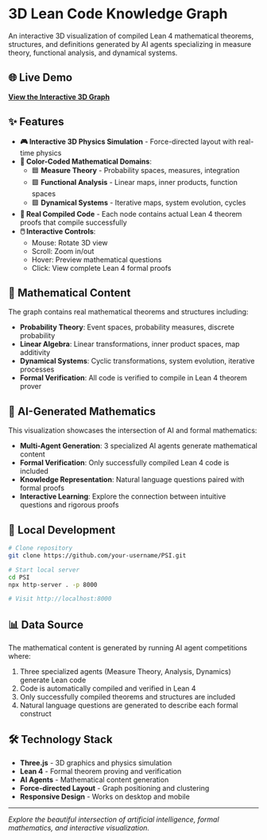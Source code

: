 # 3D Lean Code Knowledge Graph

An interactive 3D visualization of compiled Lean 4 mathematical theorems, structures, and definitions generated by AI agents specializing in measure theory, functional analysis, and dynamical systems.

## 🌐 Live Demo

**[View the Interactive 3D Graph](https://your-username.github.io/PSI/)**

## ✨ Features

- **🎮 Interactive 3D Physics Simulation** - Force-directed layout with real-time physics
- **🎨 Color-Coded Mathematical Domains**:
  - 🟦 **Measure Theory** - Probability spaces, measures, integration
  - 🟩 **Functional Analysis** - Linear maps, inner products, function spaces  
  - 🟪 **Dynamical Systems** - Iterative maps, system evolution, cycles
- **💫 Real Compiled Code** - Each node contains actual Lean 4 theorem proofs that compile successfully
- **🖱️ Interactive Controls**:
  - Mouse: Rotate 3D view
  - Scroll: Zoom in/out
  - Hover: Preview mathematical questions
  - Click: View complete Lean 4 formal proofs

## 🧮 Mathematical Content

The graph contains real mathematical theorems and structures including:

- **Probability Theory**: Event spaces, probability measures, discrete probability
- **Linear Algebra**: Linear transformations, inner product spaces, map additivity
- **Dynamical Systems**: Cyclic transformations, system evolution, iterative processes
- **Formal Verification**: All code is verified to compile in Lean 4 theorem prover

## 🤖 AI-Generated Mathematics

This visualization showcases the intersection of AI and formal mathematics:

- **Multi-Agent Generation**: 3 specialized AI agents generate mathematical content
- **Formal Verification**: Only successfully compiled Lean 4 code is included
- **Knowledge Representation**: Natural language questions paired with formal proofs
- **Interactive Learning**: Explore the connection between intuitive questions and rigorous proofs

## 🚀 Local Development

```bash
# Clone repository
git clone https://github.com/your-username/PSI.git

# Start local server
cd PSI
npx http-server . -p 8000

# Visit http://localhost:8000
```

## 📊 Data Source

The mathematical content is generated by running AI agent competitions where:
1. Three specialized agents (Measure Theory, Analysis, Dynamics) generate Lean code
2. Code is automatically compiled and verified in Lean 4
3. Only successfully compiled theorems and structures are included
4. Natural language questions are generated to describe each formal construct

## 🛠️ Technology Stack

- **Three.js** - 3D graphics and physics simulation
- **Lean 4** - Formal theorem proving and verification
- **AI Agents** - Mathematical content generation
- **Force-directed Layout** - Graph positioning and clustering
- **Responsive Design** - Works on desktop and mobile

---

*Explore the beautiful intersection of artificial intelligence, formal mathematics, and interactive visualization.*